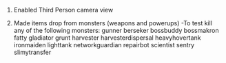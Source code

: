 1) Enabled Third Person camera view

2) Made items drop from monsters (weapons and powerups)
-To test kill any of the following monsters:
gunner
berseker
bossbuddy
bossmakron
fatty
gladiator
grunt
harvester
harvesterdispersal
heavyhovertank
ironmaiden
lighttank
networkguardian
repairbot
scientist
sentry
slimytransfer
